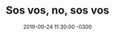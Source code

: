 ---
layout: post
category: Coqueto Escenario
date: 2019-09-24 11:30:00 -0300
title: Sos vos, no, sos vos
image: https://oceano.uy/api/images/programas/TodoPasa/513c028f-ffa1-4716-a935-06e8f240b9bd.jpg
summary: Lubo Adusto Freire recibió a Juan Carlos Scelza con un cercano abrazo que los tuvo compartiendo noticias insólitas y recordando viejas épocas, de avisos, de historias y de relatos
file: https://audios.oceanofm.com/programas/TodoPasa/19-09-042amaanacoquetoescenario.mp3
duration: 29:29
oceanourl: https://oceano.uy/todopasa/coqueto-escenario/19438-sos-vos-no-sos-vos
---